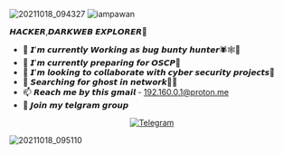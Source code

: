 ![20211018_094327](https://user-images.githubusercontent.com/92670074/137668416-330fd806-ed2f-457d-b46e-e98d031c5267.gif)
<img src="https://komarev.com/ghpvc/?username=iampawan&label=Views&color=blue&style=plastic&style=for-the-badge" alt="iampawan" /> </p>
𝙃𝘼𝘾𝙆𝙀𝙍,𝘿𝘼𝙍𝙆𝙒𝙀𝘽 𝙀𝙓𝙋𝙇𝙊𝙍𝙀𝙍👾
- 🔭 𝙄'𝙢 𝙘𝙪𝙧𝙧𝙚𝙣𝙩𝙡𝙮 𝙒𝙤𝙧𝙠𝙞𝙣𝙜 𝙖𝙨 𝙗𝙪𝙜 𝙗𝙪𝙣𝙩𝙮 𝙝𝙪𝙣𝙩𝙚𝙧🕷🕸🐞
- 🌱 𝙄'𝙢 𝙘𝙪𝙧𝙧𝙚𝙣𝙩𝙡𝙮 𝙥𝙧𝙚𝙥𝙖𝙧𝙞𝙣𝙜 𝙛𝙤𝙧 𝙊𝙎𝘾𝙋🐙
- 👯 𝙄'𝙢 𝙡𝙤𝙤𝙠𝙞𝙣𝙜 𝙩𝙤 𝙘𝙤𝙡𝙡𝙖𝙗𝙤𝙧𝙖𝙩𝙚 𝙬𝙞𝙩𝙝 𝙘𝙮𝙗𝙚𝙧 𝙨𝙚𝙘𝙪𝙧𝙞𝙩𝙮 𝙥𝙧𝙤𝙟𝙚𝙘𝙩𝙨🧬
- 🤔 𝙎𝙚𝙖𝙧𝙘𝙝𝙞𝙣𝙜 𝙛𝙤𝙧 𝙜𝙝𝙤𝙨𝙩 𝙞𝙣 𝙣𝙚𝙩𝙬𝙤𝙧𝙠👻👀
- 📫 𝙍𝙚𝙖𝙘𝙝 𝙢𝙚 𝙗𝙮 𝙩𝙝𝙞𝙨 𝙜𝙢𝙖𝙞𝙡 - 192.160.0.1@proton.me 
- 🎯 𝙅𝙤𝙞𝙣 𝙢𝙮 𝙩𝙚𝙡𝙜𝙧𝙖𝙢 𝙜𝙧𝙤𝙪𝙥 


<p align="center">
<a href="https://t.me/oscp_osce_master"><img title="Telegram" src="https://img.shields.io/badge/Telegram-black?style=for-the-badge&logo=Telegram"></a>







![20211018_095110](https://user-images.githubusercontent.com/92670074/137668952-1b03610c-f8a6-4eaa-9ac7-da8f4b059652.gif)



